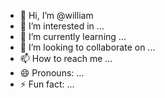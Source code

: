 - 👋 Hi, I’m @william
- 👀 I’m interested in ...
- 🌱 I’m currently learning ...
- 💞️ I’m looking to collaborate on ...
- 📫 How to reach me ...
- 😄 Pronouns: ...
- ⚡ Fun fact: ...

<!---
wiilllgh/william is a ✨ special ✨ repository because its `README.md` (this file) appears on your GitHub profile.
You can click the Preview link to take a look at your changes.
--->
